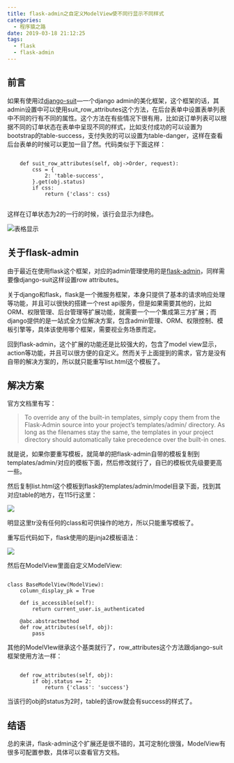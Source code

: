 ```yaml
---
title: flask-admin之自定义ModelView使不同行显示不同样式
categories:
  - 程序猿之路
date: 2019-03-18 21:12:25
tags:
  - flask
  - flask-admin
---
```


## 前言

如果有使用过[django-suit](https://github.com/darklow/django-suit)—一个django admin的美化框架，这个框架的话，其admin设置中可以使用suit_row_attributes这个方法，在后台表单中设置表单列表中不同的行有不同的属性。这个方法在有些情况下很有用，比如说订单列表可以根据不同的订单状态在表单中呈现不同的样式，比如支付成功的可以设置为bootstrap的table-success，支付失败的可以设置为table-danger，这样在查看后台表单的时候可以更加一目了然。代码类似于下面这样：

```python3

    def suit_row_attributes(self, obj->Order, request):
        css = {
            2: 'table-success',
        }.get(obj.status)
        if css:
            return {'class': css}
            
```

这样在订单状态为2的一行的时候，该行会显示为绿色。

![表格显示](http://cdn.long2ice.cn/table-css.png "表格显示")

## 关于flask-admin

由于最近在使用flask这个框架，对应的admin管理使用的是[flask-admin](https://flask-admin.readthedocs.io/en/latest/introduction/)，同样需要像django-suit这样设置row attributes。

关于django和flask，flask是一个微服务框架，本身只提供了基本的请求响应处理等功能，并且可以很快的搭建一个rest api服务，但是如果需要其他的，比如ORM、权限管理、后台管理等扩展功能，就需要一个一个集成第三方扩展；而django提供的是一站式全方位解决方案，包含admin管理、ORM、权限控制、模板引擎等，具体该使用哪个框架，需要视业务场景而定。

回到flask-admin，这个扩展的功能还是比较强大的，包含了model view显示，action等功能，并且可以很方便的自定义。然而关于上面提到的需求，官方是没有自带的解决方案的，所以就只能重写list.html这个模板了。

## 解决方案

官方文档里有写：
> To override any of the built-in templates, simply copy them from the Flask-Admin source into your project’s templates/admin/ directory. As long as the filenames stay the same, the templates in your project directory should automatically take precedence over the built-in ones.

就是说，如果你要重写模板，就简单的把flask-admin自带的模板复制到templates/admin/对应的模板下面，然后修改就行了，自已的模板优先级要更高一些。

然后复制list.html这个模板到flask的templates/admin/model目录下面，找到其对应table的地方，在115行这里：

![](http://cdn.long2ice.cn/20190318221148.png)


明显这里tr没有任何的class和可供操作的地方，所以只能重写模板了。

重写后代码如下，flask使用的是jinja2模板语法：

![](http://cdn.long2ice.cn/20190318221321.png)


然后在ModelView里面自定义ModelView:


```python3

class BaseModelView(ModelView):
    column_display_pk = True

    def is_accessible(self):
        return current_user.is_authenticated

    @abc.abstractmethod
    def row_attributes(self, obj):
        pass

```

其他的ModelVIew继承这个基类就行了，row_attributes这个方法跟django-suit框架使用方法一样：

```python3

    def row_attributes(self, obj):
        if obj.status == 2:
            return {'class': 'success'}

```

当该行的obj的status为2时，table的该row就会有success的样式了。

## 结语

总的来讲，flask-admin这个扩展还是很不错的，其可定制化很强，ModelView有很多可配置参数，具体可以查看官方文档。